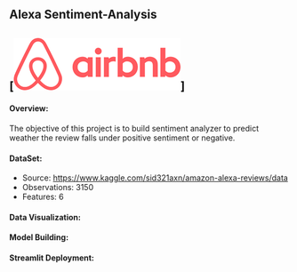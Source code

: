 ## Alexa Sentiment-Analysis
[![logo](https://github.com/ShehzadaAlam/Airbnb-Rental-Price-Prediction/blob/master/AirbnbLogo.png "Airbnb Logo")]
-----
#### Overview:
The objective of this project is to build sentiment analyzer to predict weather the review falls under positive sentiment or negative.

#### DataSet:
* Source: https://www.kaggle.com/sid321axn/amazon-alexa-reviews/data
* Observations: 3150
* Features: 6

#### Data Visualization:


#### Model Building:

#### Streamlit Deployment:


